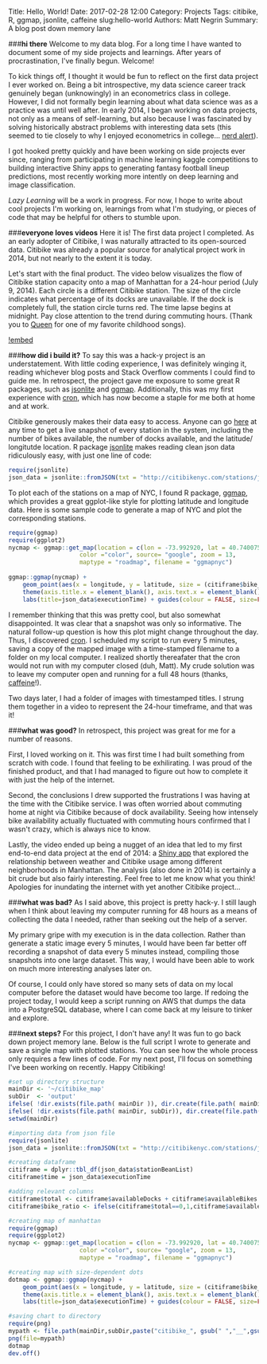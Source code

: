 Title: Hello, World!
Date: 2017-02-28 12:00
Category: Projects
Tags: citibike, R, ggmap, jsonlite, caffeine
slug:hello-world
Authors: Matt Negrin
Summary: A blog post down memory lane
 
 
 
###**hi there**
Welcome to my data blog. For a long time I have wanted to document some of my side projects and learnings. After years of procrastination, I've finally begun. Welcome!  
 
To kick things off, I thought it would be fun to reflect on the first data project I ever worked on. Being a bit introspective, my data science career track genuinely began (unknowingly) in an econometrics class in college. However, I did not formally begin learning about what data science was as a practice was until well after. In early 2014, I began working on data projects, not only as a means of self-learning, but also because I was fascinated by solving historically abstract problems with interesting data sets (this seemed to tie closely to why I enjoyed econometrics in college... <a href="https://media.giphy.com/media/yODVOeMxWBwBO/giphy.gif" target="_blank">nerd alert</a>).  
 
I got hooked pretty quickly and have been working on side projects ever since, ranging from participating in machine learning kaggle competitions to building interactive Shiny apps to generating fantasy football lineup predictions, most recently working more intently on deep learning and image classification.  

*Lazy Learning* will be a work in progress. For now, I hope to write about cool projects I'm working on, learnings from what I'm studying, or pieces of code that may be helpful for others to stumble upon.  
 
 
###**everyone loves videos**
Here it is! The first data project I completed. As an early adopter of Citibike, I was naturally attracted to its open-sourced data. Citibike was already a popular source for analytical project work in 2014, but not nearly to the extent it is today.  
 
Let's start with the final product. The video below visualizes the flow of Citibike station capacity onto a map of Manhattan for a 24-hour period (July 9, 2014). Each circle is a different Citibike station. The size of the circle indicates what percentage of its docks are unavailable. If the dock is completely full, the station circle turns red. The time lapse begins at midnight. Pay close attention to the trend during commuting hours. (Thank you to <a href="http://www.queenonline.com/" target="_blank">Queen</a> for one of my favorite childhood songs).
 
[!embed](http://www.youtube.com/watch?v=QxiTnqGxnZg)  
 
 
 
###**how did i build it?**
To say this was a hack-y project is an understatement. With little coding experience, I was definitely winging it, reading whichever blog posts and Stack Overflow comments I could find to guide me. In retrospect, the project gave me exposure to some great R packages, such as <a href="https://cran.r-project.org/web/packages/jsonlite/jsonlite.pdf" target="_blank">jsonlite</a> and <a href="https://cran.r-project.org/web/packages/ggmap/ggmap.pdf" target="_blank">ggmap</a>. Additionally, this was my first experience with <a href="http://crontab.org/" target="_blank">cron</a>, which has now become a staple for me both at home and at work.  
 
 
Citibike generously makes their data easy to access. Anyone can go <a href="http://citibikenyc.com/stations/json" target="_blank">here</a> at any time to get a live snapshot of every station in the system, including the number of bikes available, the number of docks available, and the latitude/ longitutde location. R package <a href="https://cran.r-project.org/web/packages/jsonlite/jsonlite.pdf" target="_blank">jsonlite</a> makes reading clean json data ridiculously easy, with just one line of code:  
 
```r
require(jsonlite)
json_data = jsonlite::fromJSON(txt = "http://citibikenyc.com/stations/json")
```
 
To plot each of the stations on a map of NYC, I found R package, <a href="https://cran.r-project.org/web/packages/ggmap/ggmap.pdf" target="_blank">ggmap</a>, which provides a great ggplot-like style for plotting latitude and longitude data. 
Here is some sample code to generate a map of NYC and plot the corresponding stations.  
 
```r
require(ggmap)  
require(ggplot2)  
nycmap <- ggmap::get_map(location = c(lon = -73.992920, lat = 40.740075), 
                    color ="color", source= "google", zoom = 13, 
                    maptype = "roadmap", filename = "ggmapnyc")
 
ggmap::ggmap(nycmap) +  
    geom_point(aes(x = longitude, y = latitude, size = (citiframe$bike_ratio)*7), colour = ifelse(citiframe$bike_ratio==1, 'red', 'green4'),  data = citiframe) +  
    theme(axis.title.x = element_blank(), axis.text.x = element_blank(), axis.title.y = element_blank(), axis.text.y = element_blank(), title  = element_text(face="bold", size=20)) +  
    labs(title=json_data$executionTime) + guides(colour = FALSE, size=FALSE)
```
 
I remember thinking that this was pretty cool, but also somewhat disappointed. It was clear that a snapshot was only so informative. The natural follow-up question is how this plot might change throughout the day. Thus, I discovered <a href="http://crontab.org/" target="_blank">cron</a>. I scheduled my script to run every 5 minutes, saving a copy of the mapped image with a time-stamped filename to a folder on my local computer. I realized shortly thereafater that the cron would not run with my computer closed (duh, Matt). My crude solution was to leave my computer open and running for a full 48 hours (thanks, <a href="http://lightheadsw.com/caffeine/" target="_blank">caffeine</a>!).  
 
Two days later, I had a folder of images with timestamped titles. I strung them together in a video to represent the 24-hour timeframe, and that was it!  
 
 
###**what was good?**
In retrospect, this project was great for me for a number of reasons.  
  
First, I loved working on it. This was first time I had built something from scratch with code. I found that feeling to be exhilirating. I was proud of the finished product, and that I had managed to figure out how to complete it with just the help of the internet.  
 
Second, the conclusions I drew supported the frustrations I was having at the time with the Citibike service. I was often worried about commuting home at night via Citibike because of dock availability. Seeing how intensely bike availability actually fluctuated with commuting hours confirmed that I wasn't crazy, which is always nice to know.  
  
Lastly, the video ended up being a nugget of an idea that led to my first end-to-end data project at the end of 2014: a <a href="" target="_blank"></a>[Shiny app](https://mattnegrin.shinyapps.io/citibike/) that explored the relationship between weather and Citibike usage among different neighborhoods in Manhattan. The analysis (also done in 2014) is certainly a bit crude but also fairly interesting. Feel free to let me know what you think! Apologies for inundating the internet with yet another Citibike project...  
  
 
###**what was bad?**
As I said above, this project is pretty hack-y. I still laugh when I think about leaving my computer running for 48 hours as a means of collecting the data I needed, rather than seeking out the help of a server.  
 
My primary gripe with my execution is in the data collection. Rather than generate a static image every 5 minutes, I would have been far better off recording a snapshot of data every 5 minutes instead, compiling those snapshots into one large dataset. This way, I would have been able to work on much more interesting analyses later on.  
 
Of course, I could only have stored so many sets of data on my local computer before the dataset would have become too large. If redoing the project today, I would keep a script running on AWS that dumps the data into a PostgreSQL database, where I can come back at my leisure to tinker and explore.  
 
 
###**next steps?**
For this project, I don't have any! It was fun to go back down project memory lane. Below is the full script I wrote to generate and save a single map with plotted stations. You can see how the whole process only requires a few lines of code. For my next post, I'll focus on something I've been working on recently. Happy Citibiking!  
 
```r
#set up directory structure
mainDir <- '~/citibike_map'
subDir  <- 'output'
ifelse( !dir.exists(file.path( mainDir )), dir.create(file.path( mainDir )), FALSE)
ifelse( !dir.exists(file.path( mainDir, subDir)), dir.create(file.path( mainDir, subDir )), FALSE)
setwd(mainDir)

#importing data from json file
require(jsonlite)
json_data = jsonlite::fromJSON(txt = "http://citibikenyc.com/stations/json")

#creating dataframe
citiframe = dplyr::tbl_df(json_data$stationBeanList)
citiframe$time = json_data$executionTime

#adding relevant columns
citiframe$total <- citiframe$availableDocks + citiframe$availableBikes
citiframe$bike_ratio <- ifelse(citiframe$total==0,1,citiframe$availableBikes / citiframe$total)

#creating map of manhattan
require(ggmap)
require(ggplot2)
nycmap <- ggmap::get_map(location = c(lon = -73.992920, lat = 40.740075), 
                    color ="color", source= "google", zoom = 13, 
                    maptype = "roadmap", filename = "ggmapnyc")

#creating map with size-dependent dots
dotmap <- ggmap::ggmap(nycmap) + 
    geom_point(aes(x = longitude, y = latitude, size = (citiframe$bike_ratio)*7), colour = ifelse(citiframe$bike_ratio==1, 'red', 'green4'), data = citiframe) + 
    theme(axis.title.x = element_blank(), axis.text.x = element_blank(), axis.title.y = element_blank(), axis.text.y = element_blank(), title = element_text(face="bold", size=20)) +
    labs(title=json_data$executionTime) + guides(colour = FALSE, size=FALSE)

#saving chart to directory
require(png)
mypath <- file.path(mainDir,subDir,paste("citibike_", gsub(" ","__",gsub(":","_",json_data$executionTime)), ".png", sep = ""))
png(file=mypath)
dotmap
dev.off()
```
